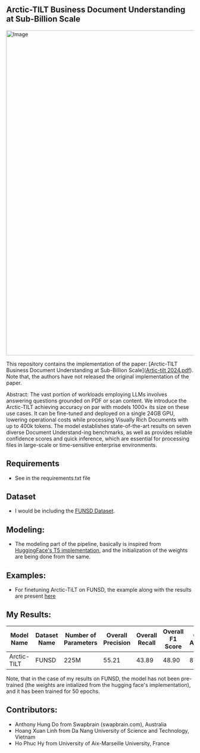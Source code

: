 ## Arctic-TILT Business Document Understanding at Sub-Billion Scale

<img width="606" height="874" alt="Image" src="https://github.com/user-attachments/assets/2d682dcd-575c-41b0-bc32-536cda919719" />

This repository contains the implementation of the paper: [Arctic-TILT Business Document Understanding at Sub-Billion Scale]([Artic-tilt 2024.pdf](https://github.com/user-attachments/files/21500895/Artic-tilt.2024.pdf)). Note that, the authors have not released the original implementation of the paper.

Abstract: The vast portion of workloads employing LLMs involves answering questions grounded on PDF or scan content. We introduce the Arctic-TILT achieving accuracy on par with models 1000× its size on these use cases. It can be fine-tuned and deployed on a single 24GB GPU, lowering operational costs while processing Visually Rich Documents with up to 400k tokens. The model establishes state-of-the-art results on seven diverse Document Understand-ing benchmarks, as well as provides reliable confidence scores and quick inference, which are essential for processing files in large-scale or time-sensitive enterprise environments.


## Requirements
* See in the requirements.txt file


## Dataset
* I would be including the [FUNSD Dataset](https://guillaumejaume.github.io/FUNSD/).

## Modeling:
* The modeling part of the pipeline, basically is inspired from [HuggingFace's T5 implementation](https://huggingface.co/docs/transformers/model_doc/t5), and the initialization of the weights are being done from the same.


## Examples:
* For finetuning Arctic-TiLT on FUNSD, the example along with the results are present [here](https://github.com/anthony-hung-do/arctic-tilt/blob/main/src/Part_3_Apply_chunked_processing.ipynb)


## My Results:
| Model Name      | Dataset Name | Number of Parameters | Overall Precision | Overall Recall | Overall F1 Score | Overall Accuracy |
|-----------------|--------------|----------------------|-------------------|----------------|------------------|------------------|
| Arctic-TILT     | FUNSD        |  225M                | 55.21             | 43.89          | 48.90            | 83.56            |

Note, that in the case of my results on FUNSD, the model has not been pre-trained (the weights are intialized from the hugging face's implementation), and it has been trained for 50 epochs.

## Contributors:
- Anthony Hung Do from Swapbrain (swapbrain.com), Australia
- Hoang Xuan Linh from Da Nang University of Science and Technology, Vietnam
- Ho Phuc Hy from University of Aix-Marseille University, France

